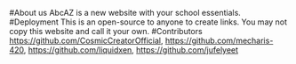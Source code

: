#About us
AbcAZ is a new website with your school essentials.
#Deployment
This is an open-source to anyone to create links. You may not copy this website and call it your own.
#Contributors
https://github.com/CosmicCreatorOfficial, https://github.com/mecharis-420, https://github.com/liquidxen, https://github.com/jufelyeet
